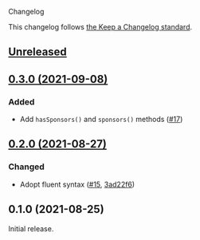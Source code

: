  Changelog

This changelog follows [the Keep a Changelog standard](https://keepachangelog.com).


## [Unreleased](https://github.com/github-php/sponsors/compare/0.3.0...main)


## [0.3.0 (2021-09-08)](https://github.com/github-php/sponsors/compare/0.2.0...0.3.0)

### Added
- Add `hasSponsors()` and `sponsors()` methods ([#17](https://github.com/github-php/sponsors/pull/17))


## [0.2.0 (2021-08-27)](https://github.com/github-php/sponsors/compare/0.1.0...0.2.0)

### Changed
- Adopt fluent syntax ([#15](https://github.com/github-php/sponsors/pull/15), [3ad22f6](https://github.com/github-php/sponsors/commit/3ad22f65c17da6cb303dbd5df43ee5ffb35fa8a9))


## 0.1.0 (2021-08-25)

Initial release.
